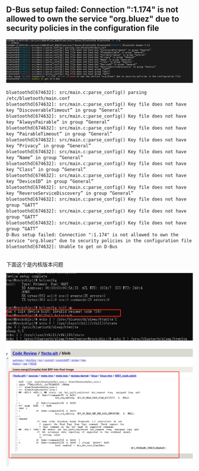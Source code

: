 ## D-Bus setup failed: Connection ":1.174" is not allowed to own the service "org.bluez" due to security policies in the configuration file

![image-20231011195914107](./img/image-20231011195914107.png)

```
bluetoothd[674632]: src/main.c:parse_config() parsing /etc/bluetooth/main.conf
bluetoothd[674632]: src/main.c:parse_config() Key file does not have key “DiscoverableTimeout” in group “General”
bluetoothd[674632]: src/main.c:parse_config() Key file does not have key “AlwaysPairable” in group “General”
bluetoothd[674632]: src/main.c:parse_config() Key file does not have key “PairableTimeout” in group “General”
bluetoothd[674632]: src/main.c:parse_config() Key file does not have key “Privacy” in group “General”
bluetoothd[674632]: src/main.c:parse_config() Key file does not have key “Name” in group “General”
bluetoothd[674632]: src/main.c:parse_config() Key file does not have key “Class” in group “General”
bluetoothd[674632]: src/main.c:parse_config() Key file does not have key “DeviceID” in group “General”
bluetoothd[674632]: src/main.c:parse_config() Key file does not have key “ReverseServiceDiscovery” in group “General”
bluetoothd[674632]: src/main.c:parse_config() Key file does not have group “GATT”
bluetoothd[674632]: src/main.c:parse_config() Key file does not have group “GATT”
bluetoothd[674632]: src/main.c:parse_config() Key file does not have group “GATT”
D-Bus setup failed: Connection ":1.174" is not allowed to own the service "org.bluez" due to security policies in the configuration file
bluetoothd[674632]: Unable to get on D-Bus


```



下面这个是内核版本问题

![392f3b8dadb85b57811318b72f103db](./img/392f3b8dadb85b57811318b72f103db.png)



![da323584df5580a2a238321089cf7f7](./img/da323584df5580a2a238321089cf7f7.png)




